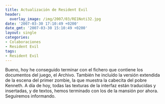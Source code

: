 ```yaml
---
title: Actualización de Resident Evil
header:
  overlay_image: /img/2007/03/RE1Noti32.jpg
date: '2007-03-30 17:10:49 +0200'
date_gmt: '2007-03-30 15:10:49 +0200'
layout: single
categories:
- Colaboraciones
- Resident Evil
tags:
- Resident Evil
---
```


Bueno, hoy he conseguido terminar con el fichero que contiene los documentos del juego, el Archivo.
También he incluído la versión extendida de la escena del primer zombie, la que muestra la cabecita del pobre Kenneth.
A día de hoy, todas las texturas de la interfaz están traducidas y insertadas, y de textos, hemos terminado con los de
la mansión por ahora. Seguiremos informando.
